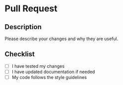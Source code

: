 # Pull Request

## Description

Please describe your changes and why they are useful.

## Checklist

- [ ] I have tested my changes
- [ ] I have updated documentation if needed
- [ ] My code follows the style guidelines

